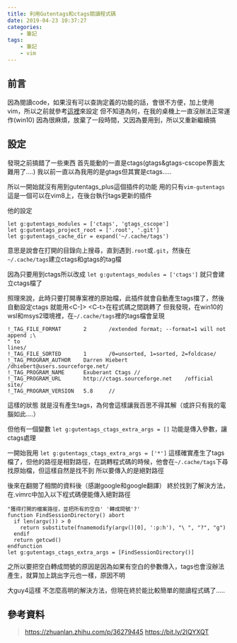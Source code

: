 ```yaml
---
title: 利用Gutentags和ctags閱讀程式碼
date: 2019-04-23 10:37:27
categories:
    - 筆記
tags: 
    - 筆記
    - vim  
---
```


## 前言

因為閱讀code，如果沒有可以查詢定義的功能的話，會很不方便，加上使用vim，所以之前就參考[這裡](https://zhuanlan.zhihu.com/p/36279445)來設定
但不知道為何，在我的桌機上一直沒辦法正常運作(win10)
因為很麻煩，放棄了一段時間，又因為要用到，所以又重新繼續搞


## 設定

發現之前搞錯了一些東西
首先能動的一直是ctags(gtags&gtags-cscope界面太難用了....)
我以前一直以為我用的是gtags但其實是ctags.....

所以一開始就沒有用到gutentags\_plus這個插件的功能
用的只有`vim-gutentags`
這是一個可以在vim8上，在後台執行tags更新的插件

他的設定
 
```vimscript
let g:gutentags_modules = ['ctags', 'gtags_cscope']
let g:gutentags_project_root = ['.root', '.git']
let g:gutentags_cache_dir = expand('~/.cache/tags')
```

意思是說會在打開的目錄向上搜尋，直到遇到`.root`或`.git`，然後在`~/.cache/tags`建立ctags和gtags的tag檔

因為只要用到ctags所以改成
`let g:gutentags_modules = ['ctags']`
就只會建立ctags檔了

照理來說，此時只要打開專案裡的原始檔，此插件就會自動產生tags擋了，然後自動設定ctags
就能用<C-\]\> <C-t\>在程式碼之間跳轉了
但我發現，在win10的wsl和msys2環境裡，在`~/.cache/tags`裡的tags檔會呈現

```
!_TAG_FILE_FORMAT       2       /extended format; --format=1 will not append ;\
" to
lines/
!_TAG_FILE_SORTED       1       /0=unsorted, 1=sorted, 2=foldcase/
!_TAG_PROGRAM_AUTHOR    Darren Hiebert  /dhiebert@users.sourceforge.net/
!_TAG_PROGRAM_NAME      Exuberant Ctags //
!_TAG_PROGRAM_URL       http://ctags.sourceforge.net    /official site/
!_TAG_PROGRAM_VERSION   5.8     //
```

這樣的狀態
就是沒有產生tags，為何會這樣讓我百思不得其解（或許只有我的電腦如此....）

但他有一個變數
`let g:gutentags_ctags_extra_args = []`
功能是傳入參數，讓ctags處理

一開始我用
`let g:gutentags_ctags_extra_args = ['*']`
這樣確實產生了tags檔了，但他的路徑是相對路徑，在跳轉程式碼的時候，他會在`~/.cache/tags`下尋找原始檔，但這樣自然是找不到
所以要傳入的是絕對路徑

後來在翻閱了相關的資料後（感謝google和google翻譯）
終於找到了解決方法，在.vimrc中加入以下程式碼便能傳入絕對路徑

```vimscript
"獲得打開的檔案路徑，並把所有的空白' '轉成問號'?'
function FindSessionDirectory() abort
  if len(argv()) > 0
    return substitute(fnamemodify(argv()[0], ':p:h'), "\ ", "?", "g")
  endif
  return getcwd()
endfunction
let g:gutentags_ctags_extra_args = [FindSessionDirectory()]
```

之所以要把空白轉成問號的原因是因為如果有空白的參數傳入，tags也會沒辦法產生，就算加上跳出字元也一樣，原因不明

大guy4這樣
不怎麼高明的解決方法，但現在終於能比較簡單的閱讀程式碼了.....

## 參考資料

>https://zhuanlan.zhihu.com/p/36279445
https://bit.ly/2IQYXQT

